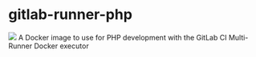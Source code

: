 # gitlab-runner-php
[![](https://images.microbadger.com/badges/image/asrnederland/gitlab-runner-php.svg)](https://microbadger.com/images/asrnederland/gitlab-runner-php "Get your own image badge on microbadger.com")
A Docker image to use for PHP development with the GitLab CI Multi-Runner Docker executor
